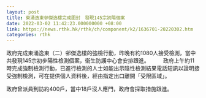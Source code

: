 ```yaml
---
layout: post
title: 東涌逸東邨傑逸樓完成圍封　發現145宗初陽個案
date: 2022-03-02 11:42:23.000000000 +08:00
link: https://news.rthk.hk/rthk/ch/component/k2/1636701-20220302.htm
categories: rthk
---
```


政府完成東涌逸東（二）邨傑逸樓的強檢行動，昨晚有約1080人接受檢測，當中共發現145宗初步陽性檢測個案，衞生防護中心會安排跟進。
　　 
政府上午約11時完成強制檢測行動，已進行檢測的人士如能出示陰性檢測結果電話短訊以證明接受強制檢測，可在提供個人資料後，經由指定出口離開「受限區域」。

政府曾派員到訪約400戶，當中18戶沒人應門，政府會採取措施跟進。　

